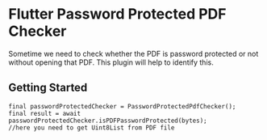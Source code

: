 # Flutter Password Protected PDF Checker
Sometime we need to check whether the PDF is password protected or not without opening that PDF.
This plugin will help to identify this.


## Getting Started
```
final passwordProtectedChecker = PasswordProtectedPdfChecker();
final result = await passwordProtectedChecker.isPDFPasswordProtected(bytes);
//here you need to get Uint8List from PDF file
```

